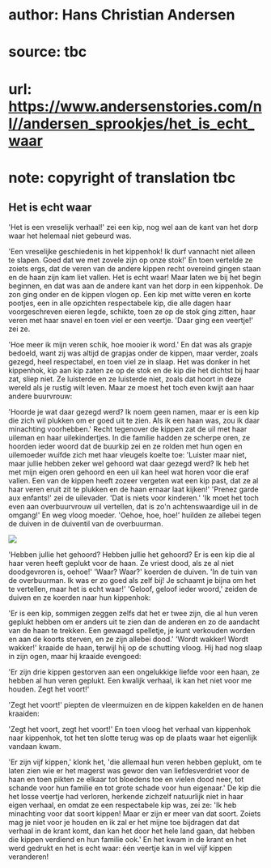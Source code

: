 # author: Hans Christian Andersen
# source: tbc
# url: https://www.andersenstories.com/nl//andersen_sprookjes/het_is_echt_waar
# note: copyright of translation tbc

## Het is echt waar 

'Het is een vreselijk verhaal!' zei een kip, nog wel aan de kant van
het dorp waar het helemaal niet gebeurd was.

'Een vreselijke geschiedenis in het kippenhok! Ik durf vannacht niet
alleen te slapen. Goed dat we met zovele zijn op onze stok!' En toen
vertelde ze zoiets ergs, dat de veren van de andere kippen recht
overeind gingen staan en de haan zijn kam liet vallen. Het is echt waar!
Maar laten we bij het begin beginnen, en dat was aan de andere kant van
het dorp in een kippenhok. De zon ging onder en de kippen vlogen op. Een
kip met witte veren en korte pootjes, een in alle opzichten respectabele
kip, die alle dagen haar voorgeschreven eieren legde, schikte, toen ze
op de stok ging zitten, haar veren met haar snavel en toen viel er een
veertje. 'Daar ging een veertje!' zei ze.

'Hoe meer ik mijn veren schik, hoe mooier ik word.' En dat was als
grapje bedoeld, want zij was altijd de grapjas onder de kippen, maar
verder, zoals gezegd, heel respectabel, en toen viel ze in slaap. Het
was donker in het kippenhok, kip aan kip zaten ze op de stok en de kip
die het dichtst bij haar zat, sliep niet. Ze luisterde en ze luisterde
niet, zoals dat hoort in deze wereld als je rustig wilt leven. Maar ze
moest het toch even kwijt aan haar andere buurvrouw:

'Hoorde je wat daar gezegd werd? Ik noem geen namen, maar er is een kip
die zich wil plukken om er goed uit te zien. Als ik een haan was, zou ik
daar minachting voorhebben.' Recht tegenover de kippen zat de uil met
haar uileman en haar uilekindertjes. In die familie hadden ze scherpe
oren, ze hoorden ieder woord dat de buurkip zei en ze rolden met hun
ogen en uilemoeder wuifde zich met haar vleugels koelte toe: 'Luister
maar niet, maar jullie hebben zeker wel gehoord wat daar gezegd werd? Ik
heb het met mijn eigen oren gehoord en een uil kan heel wat horen voor
die eraf vallen. Een van de kippen heeft zozeer vergeten wat een kip
past, dat ze al haar veren eruit zit te plukken en de haan ernaar laat
kijken!' 'Prenez garde aux enfants!' zei de uilevader. 'Dat is niets
voor kinderen.' 'Ik moet het toch even aan overbuurvrouw uil
vertellen, dat is zo'n achtenswaardige uil in de omgang!' En weg vloog
moeder. 'Oehoe, hoe, hoe!' huilden ze allebei tegen de duiven in de
duiventil van de overbuurman.

![](/verhalen/afbeeldingen/andersen/hcaev052_01.jpg)

'Hebben jullie het gehoord? Hebben jullie het gehoord? Er is een kip
die al haar veren heeft geplukt voor de haan. Ze vriest dood, als ze al
niet doodgevroren is, oehoe!' 'Waar? Waar?' koerden de duiven. 'In
de tuin van de overbuurman. Ik was er zo goed als zelf bij! Je schaamt
je bijna om het te vertellen, maar het is echt waar!' 'Geloof, geloof
ieder woord,' zeiden de duiven en ze koerden naar hun kippenhok:

'Er is een kip, sommigen zeggen zelfs dat het er twee zijn, die al hun
veren geplukt hebben om er anders uit te zien dan de anderen en zo de
aandacht van de haan te trekken. Een gewaagd spelletje, je kunt
verkouden worden en aan de koorts sterven, en ze zijn allebei dood.'
'Wordt wakker! Wordt wakker!' kraaide de haan, terwijl hij op de
schutting vloog. Hij had nog slaap in zijn ogen, maar hij kraaide
evengoed:

'Er zijn drie kippen gestorven aan een ongelukkige liefde voor een
haan, ze hebben al hun veren geplukt. Een kwalijk verhaal, ik kan het
niet voor me houden. Zegt het voort!'

'Zegt het voort!' piepten de vleermuizen en de kippen kakelden en de
hanen kraaiden:

'Zegt het voort, zegt het voort!' En toen vloog het verhaal van
kippenhok naar kippenhok, tot het ten slotte terug was op de plaats waar
het eigenlijk vandaan kwam.

'Er zijn vijf kippen,' klonk het, 'die allemaal hun veren hebben
geplukt, om te laten zien wie er het magerst was gewor den van
liefdesverdriet voor de haan en toen pikten ze elkaar tot bloedens toe
en vielen dood neer, tot schande voor hun familie en tot grote schade
voor hun eigenaar.' De kip die het losse veertje had verloren, herkende
zichzelf natuurlijk niet in haar eigen verhaal, en omdat ze een
respectabele kip was, zei ze: 'Ik heb minachting voor dat soort kippen!
Maar er zijn er meer van dat soort. Zoiets mag je niet voor je houden en
ik zal er het mijne toe bijdragen dat dat verhaal in de krant komt, dan
kan het door het hele land gaan, dat hebben die kippen verdiend en hun
familie ook.' En het kwam in de krant en het werd gedrukt en het is
echt waar: één veertje kan in wel vijf kippen veranderen!
